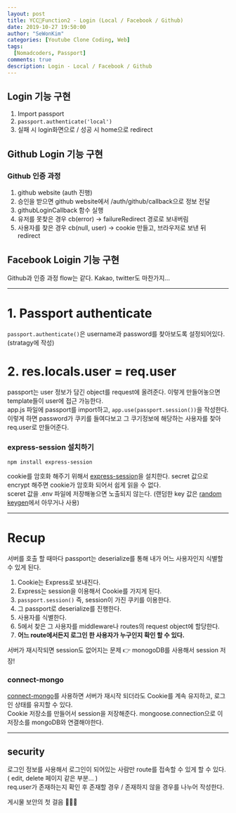 ```yaml
---
layout: post
title: YCC📄Function2 - Login (Local / Facebook / Github)
date: 2019-10-27 19:50:00
author: "SeWonKim"
categories: [Youtube Clone Coding, Web]
tags:
  [Nomadcoders, Passport]
comments: true
description: Login - Local / Facebook / Github
---
```


## Login 기능 구현
1. Import passport
2. `passport.authenticate('local')`
3. 실패 시 login화면으로 / 성공 시 home으로 redirect

## Github Login 기능 구현
### Github 인증 과정
1. github website (auth 진행)
2. 승인을 받으면 github website에서 /auth/github/callback으로 정보 전달
3. githubLoginCallback 함수 실행
4. 유저를 못찾은 경우 cb(error) -> failureRedirect 경로로 보내버림
5. 사용자를 찾은 경우 cb(null, user) -> cookie 만들고, 브라우저로 보낸 뒤 redirect

## Facebook Loigin 기능 구현
Github과 인증 과정 flow는 같다. Kakao, twitter도 마찬가지... 

---

# 1. Passport authenticate

`passport.authenticate()`은 username과 password를 찾아보도록 설정되어있다. (stratagy에 작성)

# 2. res.locals.user = req.user

passport는 user 정보가 담긴 object를 request에 올려준다. 이렇게 만들어놓으면 template들이 user에 접근 가능한다.     
app.js 파일에 passport를 import하고, `app.use(passport.session())`을 작성한다. 이렇게 하면 password가 쿠키를 들여다보고 그 쿠기정보에 해당하는 사용자를 찾아 req.user로 만들어준다.


### express-session 설치하기

`npm install express-session`

cookie를 암호화 해주기 위해서 [express-session](https://github.com/expressjs/session)을 설치한다. secret 값으로 encrypt 해주면 cookie가 암호화 되어서 쉽게 읽을 수 없다.  
sceret 값을 .env 파일에 저장해놓으면 노출되지 않는다. (랜덤한 key 값은 [random keygen](https://randomkeygen.com/)에서 아무거나 사용)


---

# Recup

서버를 호출 할 때마다 passport는 deserialize를 통해 내가 어느 사용자인지 식별할 수 있게 된다.

1. Cookie는 Express로 보내진다.
2. Express는 session을 이용해서 Cookie를 가지게 된다.
3. `passport.session()` 즉, session이 가진 쿠키를 이용한다.
4. 그 passport로 deserialize를 진행한다.
5. 사용자를 식별한다.
6. 5에서 찾은 그 사용자를 middleware나 routes의 request object에 할당한다.
7. **어느 route에서든지 로그인 한 사용자가 누구인지 확인 할 수 있다.**

서버가 재시작되면 session도 없어지는 문제 👉 monogoDB를 사용해서 session 저장!

### connect-mongo

[connect-mongo](https://www.npmjs.com/package/connect-mongo)를 사용하면 서버가 재시작 되더라도 Cookie를 계속 유지하고, 로그인 상태를 유지할 수 있다.    
Cookie 저장소를 만들어서 session을 저장해준다. mongoose.connection으로 이 저장소를 mongoDB와 연결해야한다.

---

## security

로그인 정보를 사용해서 로그인이 되어있는 사람만 route를 접속할 수 있게 할 수 있다. ( edit, delete 페이지 같은 부분... )      
req.user가 존재하는지 확인 후 존재할 경우 / 존재하지 않을 경우를 나누어 작성한다.

게시물 보안의 첫 걸음 👣👣👣
